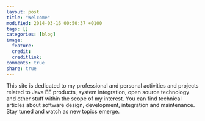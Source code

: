 ```yaml
---
layout: post
title: "Welcome"
modified: 2014-03-16 00:50:37 +0100
tags: []
categories: [blog]
image:
  feature: 
  credit: 
  creditlink: 
comments: true
share: true
---
```


This site is dedicated to my professional and personal activities and projects related to Java EE products, system integration, open source technology and other stuff within the scope of my interest. You can find technical articles about software design, development, integration and maintenance. Stay tuned and watch as new topics emerge.
